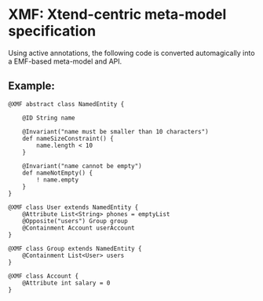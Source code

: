 # XMF: Xtend-centric meta-model specification
Using active annotations, the following code is converted automagically into a EMF-based meta-model and API.

## Example:

```Xtend
@XMF abstract class NamedEntity {

	@ID	String name
	
	@Invariant("name must be smaller than 10 characters")
	def nameSizeConstraint() {
		name.length < 10
	}
	
	@Invariant("name cannot be empty")
	def nameNotEmpty() {
		! name.empty
	}
}

@XMF class User extends NamedEntity {
	@Attribute List<String> phones = emptyList
	@Opposite("users") Group group
	@Containment Account userAccount
}

@XMF class Group extends NamedEntity {
	@Containment List<User> users
}

@XMF class Account {
	@Attribute int salary = 0
}
```

